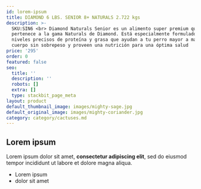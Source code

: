 ```yaml
---
id: lorem-ipsum
title: DIAMOND 6 LBS. SENIOR 8+ NATURALS 2.722 kgs
description: >-
  SKU:SIN6 <br> Diamond Naturals Senior es un alimento super premium que
  pertenece a la gama Naturals de Diamond. Está especialmente formulado con
  niveles precisos de proteína y grasa que ayudan a tu perro mayor a mantener un
  cuerpo sin sobrepeso y proveen una nutrición para una óptima salud
price: '295'
order: 0
featured: false
seo:
  title: ''
  description: ''
  robots: []
  extra: []
  type: stackbit_page_meta
layout: product
default_thumbnail_image: images/mighty-sage.jpg
default_original_image: images/mighty-coriander.jpg
category: category/cactuses.md
---
```

## Lorem ipsum

Lorem ipsum dolor sit amet, **consectetur adipiscing elit**, sed do eiusmod tempor incididunt ut labore et dolore magna aliqua.

- Lorem ipsum
- dolor sit amet
